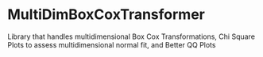 # MultiDimBoxCoxTransformer

Library that handles multidimensional Box Cox Transformations, Chi Square Plots to assess multidimensional normal fit, and Better QQ Plots


